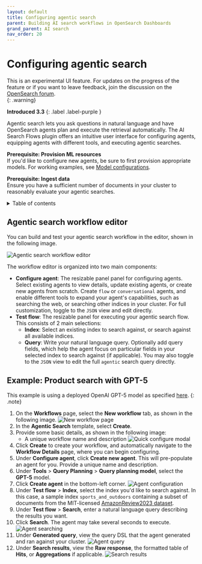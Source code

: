 ```yaml
---
layout: default
title: Configuring agentic search
parent: Building AI search workflows in OpenSearch Dashboards
grand_parent: AI search
nav_order: 20
---
```


# Configuring agentic search

This is an experimental UI feature. For updates on the progress of the feature or if you want to leave feedback, join the discussion on the [OpenSearch forum](https://forum.opensearch.org/).  
{: .warning}

**Introduced 3.3**
{: .label .label-purple }

Agentic search lets you ask questions in natural language and have OpenSearch agents plan and execute the retrieval automatically. The AI Search Flows plugin offers an intuitive user interface for configuring agents, equipping agents with different tools, and executing agentic searches.

**Prerequisite: Provision ML resources**<br>
If you'd like to configure new agents, be sure to first provision appropriate models. For working examples, see [Model configurations]({{site.url}}{{site.baseurl}}/vector-search/ai-search/agentic-search/agent-customization/#model-configurations).

**Prerequisite: Ingest data**<br>
Ensure you have a sufficient number of documents in your cluster to reasonably evaluate your agentic searches.

<details markdown="block">
  <summary>
    Table of contents
  </summary>
  {: .text-delta }
1. TOC
{:toc}
</details>

## Agentic search workflow editor

You can build and test your agentic search workflow in the editor, shown in the following image.

![Agentic search workflow editor]({{site.url}}{{site.baseurl}}/images/dashboards-flow-framework/agentic-search-editor.png)

The workflow editor is organized into two main components:

- **Configure agent**: The resizable panel panel for configuring agents. Select existing agents to view details, update existing agents, or create new agents from scratch. Create `flow` or `conversational` agents, and enable different tools to expand your agent's capabilities, such as searching the web, or searching other indices in your cluster. For full customization, toggle to the `JSON` view and edit directly.
- **Test flow**: The resizable panel for executing your agentic search flow. This consists of 2 main selections:
  - **Index**: Select an existing index to search against, or search against all available indices.
  - **Query**: Write your natural language query. Optionally add query fields, which help the agent focus on particular fields in your selected index to search against (if applicable). You may also toggle to the `JSON` view to edit the full `agentic` search query directly.

## Example: Product search with GPT-5

This example is using a deployed OpenAI GPT-5 model as specified [here]({{site.url}}{{site.baseurl}}/vector-search/ai-search/agentic-search/agent-customization/#gpt-5-recommended).
{: .note}

1. On the **Workflows** page, select the **New workflow** tab, as shown in the following image.
   ![New workflow page]({{site.url}}{{site.baseurl}}/images/dashboards-flow-framework/new-workflow-page.png)
2. In the **Agentic Search** template, select **Create**.
3. Provide some basic details, as shown in the following image:
   - A unique workflow name and description
     ![Quick configure modal]({{site.url}}{{site.baseurl}}/images/dashboards-flow-framework/agentic-search-quick-configure-modal.png)
4. Click **Create** to create your workflow, and automatically navigate to the **Workflow Details** page, where you can begin configuring.
5. Under **Configure agent**, click **Create new agent**. This will pre-populate an agent for you. Provide a unique name and description.
6. Under **Tools** > **Query Planning** > **Query planning model**, select the **GPT-5** model.
7. Click **Create agent** in the bottom-left corner.
   ![Agent configuration]({{site.url}}{{site.baseurl}}/images/dashboards-flow-framework/agent-configuration.png)
8. Under **Test flow** > **Index**, select the index you'd like to search against. In this case, a sample index `sports_and_outdoors` containing a subset of documents from the MIT-licensed [AmazonReview2023 dataset](https://github.com/hyp1231/AmazonReviews2023).
9. Under **Test flow** > **Search**, enter a natural language query describing the results you want.
10. Click **Search**. The agent may take several seconds to execute.
    ![Agent searching]({{site.url}}{{site.baseurl}}/images/dashboards-flow-framework/agent-searching.png)
11. Under **Generated query**, view the query DSL that the agent generated and ran against your cluster.
    ![Agent query]({{site.url}}{{site.baseurl}}/images/dashboards-flow-framework/agentic-search-agent-query.png)
12. Under **Search results**, view the **Raw response**, the formatted table of **Hits**, or **Aggregations** if applicable.
    ![Search results]({{site.url}}{{site.baseurl}}/images/dashboards-flow-framework/agentic-search-results.png)
